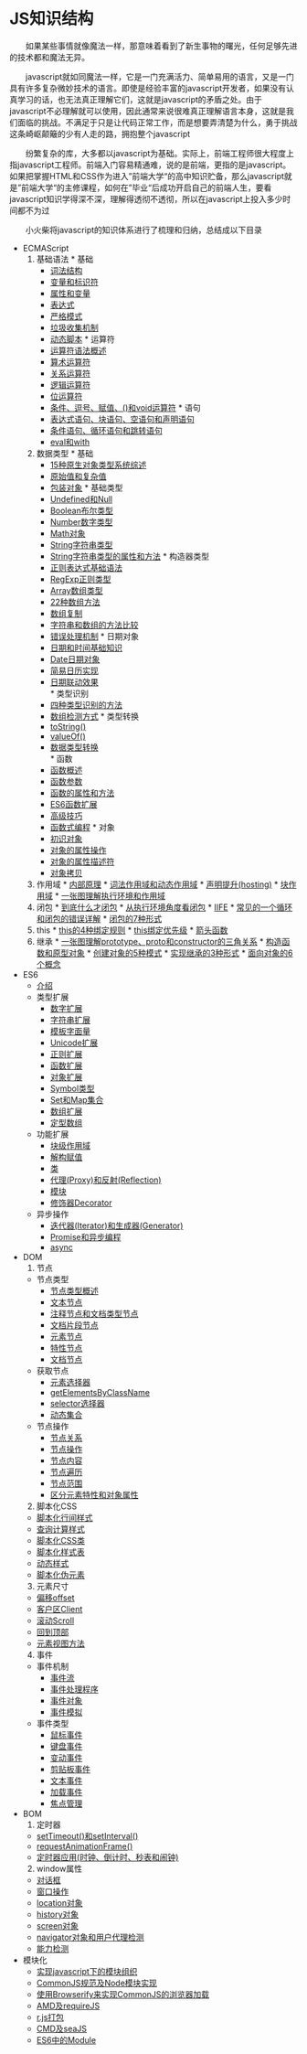 # JS知识结构

　　如果某些事情就像魔法一样，那意味着看到了新生事物的曙光，任何足够先进的技术都和魔法无异。

　　javascript就如同魔法一样，它是一门充满活力、简单易用的语言，又是一门具有许多复杂微妙技术的语言。即使是经验丰富的javascript开发者，如果没有认真学习的话，也无法真正理解它们，这就是javascript的矛盾之处。由于javascript不必理解就可以使用，因此通常来说很难真正理解语言本身，这就是我们面临的挑战。不满足于只是让代码正常工作，而是想要弄清楚为什么，勇于挑战这条崎岖颠簸的少有人走的路，拥抱整个javascript

　　纷繁复杂的库，大多都以javascript为基础。实际上，前端工程师很大程度上指javascript工程师。前端入门容易精通难，说的是前端，更指的是javascript。如果把掌握HTML和CSS作为进入”前端大学“的高中知识贮备，那么javascript就是”前端大学“的主修课程，如何在”毕业“后成功开启自己的前端人生，要看javascript知识学得深不深，理解得透彻不透彻，所以在javascript上投入多少时间都不为过

　　小火柴将javascript的知识体系进行了梳理和归纳，总结成以下目录

  * ECMAScript
      1. 基础语法
        * 基础
          * [词法结构](ECMA/baseGrammer/LexicalStructure.md)
          * [变量和标识符](ECMA/baseGrammer/variable.md)
          * [属性和变量](ECMA/baseGrammer/attr.md)
          * [表达式](ECMA/baseGrammer/expression.md)
          * [严格模式](ECMA/baseGrammer/strict.md)
          * [垃圾收集机制](ECMA/baseGrammer/garbageCollection.md)
          * [动态脚本](ECMA/baseGrammer/dynamicScript.md) 
        * 运算符
          * [运算符语法概述](ECMA/baseGrammer/operatorOverview.md)     
          * [算术运算符](ECMA/baseGrammer/arithmeticOperator.md)
          * [关系运算符](ECMA/baseGrammer/RelationalOperator.md)
          * [逻辑运算符](ECMA/baseGrammer/logicalOperator.md)
          * [位运算符](ECMA/baseGrammer/bit.md)
          * [条件、逗号、赋值、()和void运算符](ECMA/baseGrammer/otherOperator.md) 
        * 语句
          * [表达式语句、块语句、空语句和声明语句](ECMA/baseGrammer/statementsAndEmptyAndBlockAndDeclarationStatement.md) 
          * [条件语句、循环语句和跳转语句](ECMA/baseGrammer/conditionalsAndLoopsAndJumps.md) 
          * [eval和with](ECMA/baseGrammer/evalAndWith.md)                         
      2. 数据类型
        * 基础
          * [15种原生对象类型系统综述](ECMA/types/typesOverview.md)
          * [原始值和复杂值](ECMA/types/primitiveValuesAndinvolutedValues.md)
          * [包装对象](ECMA/types/wrapperObjects.md)
        * 基础类型
          * [Undefined和Null](ECMA/types/UndefinedAndNull.md)
          * [Boolean布尔类型](ECMA/types/Boolean.md)
          * [Number数字类型](ECMA/types/Number.md)
          * [Math对象](ECMA/types/Math.md)
          * [String字符串类型](ECMA/types/String.md)
          * [String字符串类型的属性和方法](ECMA/types/StringOther.md)
        * 构造器类型
          * [正则表达式基础语法](ECMA/types/basicRegExp.md)
          * [RegExp正则类型](ECMA/types/RegExp.md)
          * [Array数组类型](ECMA/types/Array.md)
          * [22种数组方法](ECMA/types/ArrayOther.md)
          * [数组复制](ECMA/types/copyArray.md)
          * [字符串和数组的方法比较](ECMA/types/comparisonOfStringAndArray.md)
          * [错误处理机制](ECMA/types/Error.md)
        * 日期对象
          * [日期和时间基础知识](ECMA/types/basicDate.md)
          * [Date日期对象](ECMA/types/Date.md)
          * [简易日历实现](ECMA/types/Calendar.md)
          * [日期联动效果](ECMA/types/DateLinkage.md)    
        * 类型识别
          * [四种类型识别的方法](ECMA/types/typeRecognition.md)
          * [数组检测方式](ECMA/types/ArrayDetection.md)
        * 类型转换
          * [toString()](ECMA/types/toString.md)
          * [valueOf()](ECMA/types/valueOf.md)
          * [数据类型转换](ECMA/types/TypeConversions.md)  
        * 函数
          * [函数概述](ECMA/types/function.md)
          * [函数参数](ECMA/types/functionParameters.md)
          * [函数的属性和方法](ECMA/types/functionOther.md)
          * [ES6函数扩展](ECMA/types/functionES6.md)
          * [高级技巧](ECMA/types/functionSkills.md)
          * [函数式编程](ECMA/types/FunctionalProgramming.md)
        * 对象 
          * [初识对象](ECMA/types/Object.md)
          * [对象的属性操作](ECMA/types/objectAttr.md)
          * [对象的属性描述符](ECMA/types/objectPropertyDescriptor.md)
          * [对象拷贝](ECMA/types/objectCopy.md)
      3. 作用域
        * [内部原理](ECMA/scope/compilerTheory.md)
        * [词法作用域和动态作用域](ECMA/scope/lexicalAndDynamicScope.md)
        * [声明提升(hosting)](ECMA/scope/hosting.md)
        * [块作用域](ECMA/scope/blockScope.md)
        * [一张图理解执行环境和作用域](ECMA/scope/executionContextAndScope.md)
      4. 闭包
        * [到底什么才闭包](ECMA/closure/definition.md)
        * [从执行环境角度看闭包](ECMA/closure/definitionFromExecutionContext.md)
        * [IIFE](ECMA/closure/IIFE.md)
        * [常见的一个循环和闭包的错误详解](ECMA/closure/commonError.md)
        * [闭包的7种形式](ECMA/closure/allFormsOfClosure.md) 
      5. this
        * [this的4种绑定规则](ECMA/this/binding.md)
        * [this绑定优先级](ECMA/this/order.md)
        * [箭头函数](ECMA/this/ArrowFunction.md)
      6. 继承 
        * [一张图理解prototype、proto和constructor的三角关系](ECMA/inheritance/prototypeProtoAndConstructor.md)
        * [构造函数和原型对象](ECMA/inheritance/functionAndObject.md)
        * [创建对象的5种模式](ECMA/inheritance/createObject.md)
        * [实现继承的3种形式](ECMA/inheritance/inheritance.md)
        * [面向对象的6个概念](ECMA/inheritance/conception.md)
  * ES6
    * [介绍](ES6/ES6.md)
    * 类型扩展
        * [数字扩展](ES6/typeExtension/numberExtension.md)
        * [字符串扩展](ES6/typeExtension/stringExtension.md)
        * [模板字面量](ES6/typeExtension/templateLiteral.md)
        * [Unicode扩展](ES6/typeExtension/unicodeExtension.md)
        * [正则扩展](ES6/typeExtension/regExpExtension.md)
        * [函数扩展](ES6/typeExtension/functionExtension.md)
        * [对象扩展](ES6/typeExtension/objectExtension.md)
        * [Symbol类型](ES6/typeExtension/symbol.md)
        * [Set和Map集合](ES6/typeExtension/setAndMap.md)
        * [数组扩展](ES6/typeExtension/arrayExtension.md)
        * [定型数组](ES6/typeExtension/arrayBuffer.md)
    * 功能扩展
        * [块级作用域](ES6/abilityExtension/blockScope.md)
        * [解构赋值](ES6/abilityExtension/destructuring.md)
        * [类](ES6/abilityExtension/class.md)
        * [代理(Proxy)和反射(Reflection)](ES6/abilityExtension/proxyAndReflection.md)
        * [模块](ES6/abilityExtension/module.md)
        * [修饰器Decorator](ES6/abilityExtension/decorator.md)
    * 异步操作 
        * [迭代器(Iterator)和生成器(Generator)](ES6/async/IteratorAndGenerator.md)
        * [Promise和异步编程](ES6/async/promise.md)
        * [async](ES6/async/async.md)            
  * DOM
    1. 节点
      * 节点类型
        * [节点类型概述](DOM/node/nodeOverview.md)                          
        * [文本节点](DOM/node/textNode.md)
        * [注释节点和文档类型节点](DOM/node/commentAndDocumentTypeNode.md)
        * [文档片段节点](DOM/node/documentFragmentNode.md)
        * [元素节点](DOM/node/elementNode.md)
        * [特性节点](DOM/node/attrNode.md)               
        * [文档节点](DOM/node/documentNode.md)
      * 获取节点
        * [元素选择器](DOM/node/getElement.md)
        * [getElementsByClassName](DOM/node/className.md)
        * [selector选择器](DOM/node/selector.md)
        * [动态集合](DOM/node/DynamicCollection.md)
      * 节点操作
        * [节点关系](DOM/node/nodeRelation.md)
        * [节点操作](DOM/node/nodeOperation.md)
        * [节点内容](DOM/node/nodeContent.md)
        * [节点遍历](DOM/node/nodeThrough.md)
        * [节点范围](DOM/node/nodeRange.md)
        * [区分元素特性和对象属性](DOM/node/attrAndProperty.md)
    2. 脚本化CSS
      * [脚本化行间样式](DOM/CSSDOM/scriptingInlineStyles.md)
      * [查询计算样式](DOM/CSSDOM/queryingComputedStyles.md)
      * [脚本化CSS类](DOM/CSSDOM/scriptingCSSClasses.md)
      * [脚本化样式表](DOM/CSSDOM/scriptingStylesheets.md)
      * [动态样式](DOM/CSSDOM/dynamicStyles.md)
      * [脚本化伪元素](DOM/CSSDOM/scriptingPseudoElements.md)
    3. 元素尺寸
      * [偏移offset](DOM/size/offset.md)
      * [客户区Client](DOM/size/client.md)
      * [滚动Scroll](DOM/size/scroll.md)
      * [回到顶部](DOM/size/backToTop.md)
      * [元素视图方法](DOM/size/clientBounding.md)
    4. 事件
      * 事件机制
        * [事件流](DOM/event/eventFlow.md)
        * [事件处理程序](DOM/event/eventHandler.md)
        * [事件对象](DOM/event/eventObject.md)
        * [事件模拟](DOM/event/eventImitate.md)
      * 事件类型 
        * [鼠标事件](DOM/event/mouse.md)
        * [键盘事件](DOM/event/keyboard.md)
        * [变动事件](DOM/event/mutation.md)
        * [剪贴板事件](DOM/event/clipboard.md)
        * [文本事件](DOM/event/text.md)
        * [加载事件](DOM/event/load.md)
        * [焦点管理](DOM/event/focus.md)
  * BOM
    1. 定时器
      * [setTimeout()和setInterval()](BOM/setTimeoutAndSetInterval.md)
      * [requestAnimationFrame()](BOM/requestAnimationFrame.md)
      * [定时器应用(时钟、倒计时、秒表和闹钟)](BOM/timerApp.md)  
    2. window属性
      * [对话框](BOM/alert.md)
      * [窗口操作](BOM/window.md)
      * [location对象](BOM/location.md)
      * [history对象](BOM/history.md)
      * [screen对象](BOM/screen.md)
      * [navigator对象和用户代理检测](BOM/navigator.md)
      * [能力检测](BOM/abilityTest.md)
  * 模块化
    * [实现javascript下的模块组织](modular/ModuleOrganization.md)
    * [CommonJS规范及Node模块实现](modular/commonjs.md)
    * [使用Browserify来实现CommonJS的浏览器加载](modular/Browserify.md)
    * [AMD及requireJS](modular/requirejs.md)
    * [r.js打包](modular/r.md)
    * [CMD及seaJS](modular/seajs.md)
    * [ES6中的Module](modular/es6Modula.md)